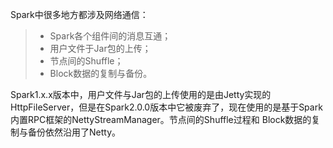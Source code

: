 Spark中很多地方都涉及网络通信：
>* Spark各个组件间的消息互通；
>* 用户文件于Jar包的上传；
>* 节点间的Shuffle；
>* Block数据的复制与备份。

Spark1.x.x版本中，用户文件与Jar包的上传使用的是由Jetty实现的HttpFileServer，但是在Spark2.0.0版本中它被废弃了，现在使用的是基于Spark内置RPC框架的NettyStreamManager。节点间的Shuffle过程和
Block数据的复制与备份依然沿用了Netty。